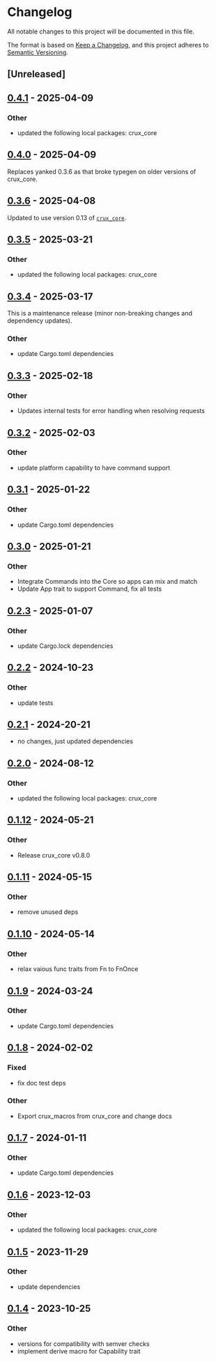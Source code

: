 # Changelog

All notable changes to this project will be documented in this file.

The format is based on [Keep a Changelog](https://keepachangelog.com/en/1.0.0/),
and this project adheres to [Semantic Versioning](https://semver.org/spec/v2.0.0.html).

## [Unreleased]

## [0.4.1](https://github.com/redbadger/crux/compare/crux_platform-v0.4.0...crux_platform-v0.4.1) - 2025-04-09

### Other

- updated the following local packages: crux_core

## [0.4.0](https://github.com/redbadger/crux/compare/crux_platform-v0.3.6...crux_platform-v0.4.0) - 2025-04-09
Replaces yanked 0.3.6 as that broke typegen on older versions of crux_core.

## [0.3.6](https://github.com/redbadger/crux/compare/crux_platform-v0.3.5...crux_platform-v0.3.6) - 2025-04-08

Updated to use version 0.13 of [`crux_core`](https://crates.io/crates/crux_core).

## [0.3.5](https://github.com/redbadger/crux/compare/crux_platform-v0.3.4...crux_platform-v0.3.5) - 2025-03-21

### Other

- updated the following local packages: crux_core

## [0.3.4](https://github.com/redbadger/crux/compare/crux_platform-v0.3.3...crux_platform-v0.3.4) - 2025-03-17

This is a maintenance release (minor non-breaking changes and dependency updates).

### Other

- update Cargo.toml dependencies

## [0.3.3](https://github.com/redbadger/crux/compare/crux_platform-v0.3.2...crux_platform-v0.3.3) - 2025-02-18

### Other

- Updates internal tests for error handling when resolving requests

## [0.3.2](https://github.com/redbadger/crux/compare/crux_platform-v0.3.1...crux_platform-v0.3.2) - 2025-02-03

### Other

- update platform capability to have command support

## [0.3.1](https://github.com/redbadger/crux/compare/crux_platform-v0.3.0...crux_platform-v0.3.1) - 2025-01-22

### Other

- update Cargo.toml dependencies

## [0.3.0](https://github.com/redbadger/crux/compare/crux_platform-v0.2.3...crux_platform-v0.3.0) - 2025-01-21

### Other

- Integrate Commands into the Core so apps can mix and match
- Update App trait to support Command, fix all tests

## [0.2.3](https://github.com/redbadger/crux/compare/crux_platform-v0.2.2...crux_platform-v0.2.3) - 2025-01-07

### Other

- update Cargo.lock dependencies

## [0.2.2](https://github.com/redbadger/crux/compare/crux_platform-v0.2.1...crux_platform-v0.2.2) - 2024-10-23

### Other

- update tests

## [0.2.1](https://github.com/redbadger/crux/compare/crux_platform-v0.2.0...crux_platform-v0.2.1) - 2024-20-21

- no changes, just updated dependencies

## [0.2.0](https://github.com/redbadger/crux/compare/crux_platform-v0.1.12...crux_platform-v0.2.0) - 2024-08-12

### Other
- updated the following local packages: crux_core

## [0.1.12](https://github.com/redbadger/crux/compare/crux_platform-v0.1.11...crux_platform-v0.1.12) - 2024-05-21

### Other

- Release crux_core v0.8.0

## [0.1.11](https://github.com/redbadger/crux/compare/crux_platform-v0.1.10...crux_platform-v0.1.11) - 2024-05-15

### Other

- remove unused deps

## [0.1.10](https://github.com/redbadger/crux/compare/crux_platform-v0.1.9...crux_platform-v0.1.10) - 2024-05-14

### Other

- relax vaious func traits from Fn to FnOnce

## [0.1.9](https://github.com/redbadger/crux/compare/crux_platform-v0.1.8...crux_platform-v0.1.9) - 2024-03-24

### Other

- update Cargo.toml dependencies

## [0.1.8](https://github.com/redbadger/crux/compare/crux_platform-v0.1.7...crux_platform-v0.1.8) - 2024-02-02

### Fixed

- fix doc test deps

### Other

- Export crux_macros from crux_core and change docs

## [0.1.7](https://github.com/redbadger/crux/compare/crux_platform-v0.1.6...crux_platform-v0.1.7) - 2024-01-11

### Other

- update Cargo.toml dependencies

## [0.1.6](https://github.com/redbadger/crux/compare/crux_platform-v0.1.5...crux_platform-v0.1.6) - 2023-12-03

### Other

- updated the following local packages: crux_core

## [0.1.5](https://github.com/redbadger/crux/compare/crux_platform-v0.1.4...crux_platform-v0.1.5) - 2023-11-29

### Other

- update dependencies

## [0.1.4](https://github.com/redbadger/crux/compare/crux_platform-v0.1.3...crux_platform-v0.1.4) - 2023-10-25

### Other

- versions for compatibility with semver checks
- implement derive macro for Capability trait
